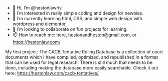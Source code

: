 - 👋 Hi, I’m @hestonlawriv
- 👀 I’m interested in really simple coding and design for newbies.
- 🌱 I’m currently learning html, CSS, and simple web design with wordpress and elementor
- 💞️ I’m looking to collaborate on fun projects for learning.
- 📫 How to reach me: here, hestonandheston@gmail.com, or https://hestonlaw.com/

My first project: The CACB Tentative Ruling Database is a collection of court documents which I have compiled, optimized, and republished in a format that can be used for legal research. There is still much that needs to be done, including making the database more easily searchable. Check it out here: https://hestonlaw.com/cacb-tentatives/

<!---
hestonlawriv/hestonlawriv is a ✨ special ✨ repository because its `README.md` (this file) appears on your GitHub profile.
You can click the Preview link to take a look at your changes.
--->
